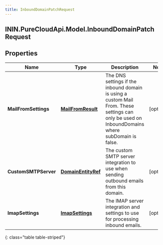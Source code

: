 ```yaml
---
title: InboundDomainPatchRequest
---
```

## ININ.PureCloudApi.Model.InboundDomainPatchRequest

## Properties

|Name | Type | Description | Notes|
|------------ | ------------- | ------------- | -------------|
| **MailFromSettings** | [**MailFromResult**](MailFromResult.html) | The DNS settings if the inbound domain is using a custom Mail From. These settings can only be used on InboundDomains where subDomain is false. | [optional] |
| **CustomSMTPServer** | [**DomainEntityRef**](DomainEntityRef.html) | The custom SMTP server integration to use when sending outbound emails from this domain. | [optional] |
| **ImapSettings** | [**ImapSettings**](ImapSettings.html) | The IMAP server integration and settings to use for processing inbound emails. | [optional] |
{: class="table table-striped"}


